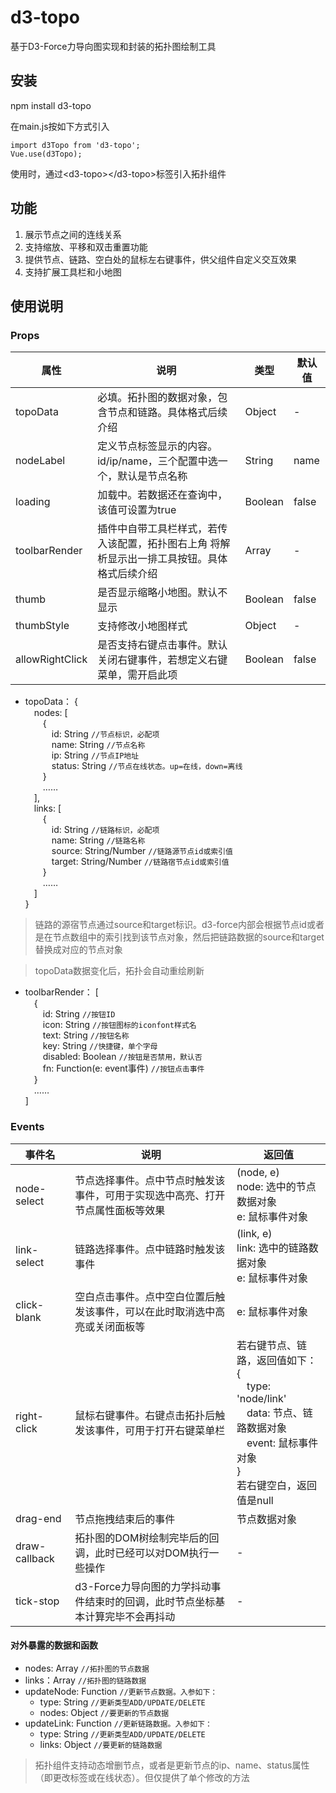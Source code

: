 # d3-topo

基于D3-Force力导向图实现和封装的拓扑图绘制工具

## 安装
npm install d3-topo

在main.js按如下方式引入
```
import d3Topo from 'd3-topo';
Vue.use(d3Topo);
```

使用时，通过\<d3-topo>\</d3-topo>标签引入拓扑组件

## 功能
1. 展示节点之间的连线关系
2. 支持缩放、平移和双击重置功能
3. 提供节点、链路、空白处的鼠标左右键事件，供父组件自定义交互效果
4. 支持扩展工具栏和小地图

## 使用说明
### Props
属性 | 说明 | 类型 | 默认值
---- | ---- | ---- | ----
topoData | 必填。拓扑图的数据对象，包含节点和链路。具体格式后续介绍 | Object | -
nodeLabel | 定义节点标签显示的内容。id/ip/name，三个配置中选一个，默认是节点名称 | String | name
loading | 加载中。若数据还在查询中，该值可设置为true | Boolean | false
toolbarRender | 插件中自带工具栏样式，若传入该配置，拓扑图右上角  将解析显示出一排工具按钮。具体格式后续介绍 | Array | -
thumb | 是否显示缩略小地图。默认不显示 | Boolean | false
thumbStyle | 支持修改小地图样式 | Object | -
allowRightClick | 是否支持右键点击事件。默认关闭右键事件，若想定义右键菜单，需开启此项 | Boolean | false

+ topoData：
{<br>
&emsp;nodes: [<br>
&emsp;&emsp;{<br>
&emsp;&emsp;&emsp;id: String <code>//节点标识，必配项</code><br>
&emsp;&emsp;&emsp;name: String <code>//节点名称</code><br>
&emsp;&emsp;&emsp;ip: String <code>//节点IP地址</code><br>
&emsp;&emsp;&emsp;status: String <code>//节点在线状态。up=在线，down=离线</code><br>
&emsp;&emsp;}<br>
&emsp;&emsp;……<br>
&emsp;],<br>
&emsp;links: [<br>
&emsp;&emsp;{<br>
&emsp;&emsp;&emsp;id: String <code>//链路标识，必配项</code><br>
&emsp;&emsp;&emsp;name: String <code>//链路名称</code><br>
&emsp;&emsp;&emsp;source: String/Number <code>//链路源节点id或索引值</code><br>
&emsp;&emsp;&emsp;target: String/Number <code>//链路宿节点id或索引值</code><br>
&emsp;&emsp;}<br>
&emsp;&emsp;……<br>
&emsp;]<br>
}<br>

> 链路的源宿节点通过source和target标识。d3-force内部会根据节点id或者是在节点数组中的索引找到该节点对象，然后把链路数据的source和target替换成对应的节点对象

> topoData数据变化后，拓扑会自动重绘刷新

+ toolbarRender：
[<br>
&emsp;{<br>
&emsp;&emsp;id: String <code>//按钮ID</code><br>
&emsp;&emsp;icon: String <code>//按钮图标的iconfont样式名</code><br>
&emsp;&emsp;text: String <code>//按钮名称</code><br>
&emsp;&emsp;key: String <code>//快捷键，单个字母</code><br>
&emsp;&emsp;disabled: Boolean <code>//按钮是否禁用，默认否</code><br>
&emsp;&emsp;fn: Function(e: event事件) <code>//按钮点击事件</code><br>
&emsp;}<br>
&emsp;……<br>
]<br>

### Events
事件名 | 说明 | 返回值
----- | ----- | -----
node-select | 节点选择事件。点中节点时触发该事件，可用于实现选中高亮、打开节点属性面板等效果 | (node, e)<br>node: 选中的节点数据对象<br>e: 鼠标事件对象
link-select | 链路选择事件。点中链路时触发该事件 | (link, e)<br>link: 选中的链路数据对象<br>e: 鼠标事件对象
click-blank | 空白点击事件。点中空白位置后触发该事件，可以在此时取消选中高亮或关闭面板等 | e: 鼠标事件对象
right-click | 鼠标右键事件。右键点击拓扑后触发该事件，可用于打开右键菜单栏 | 若右键节点、链路，返回值如下：<br>{<br>&emsp;type: 'node/link'<br>&emsp;data: 节点、链路数据对象<br>&emsp;event: 鼠标事件对象<br>}<br>若右键空白，返回值是null
drag-end | 节点拖拽结束后的事件 | 节点数据对象
draw-callback | 拓扑图的DOM树绘制完毕后的回调，此时已经可以对DOM执行一些操作 | -
tick-stop | d3-Force力导向图的力学抖动事件结束时的回调，此时节点坐标基本计算完毕不会再抖动 | -

#### 对外暴露的数据和函数
* nodes: Array <code>//拓扑图的节点数据</code>
* links：Array <code>//拓扑图的链路数据</code>
* updateNode: Function <code>//更新节点数据。入参如下：</code>
  * type: String <code>//更新类型ADD/UPDATE/DELETE</code>
  * nodes: Object <code>//要更新的节点数据</code>
* updateLink: Function <code>//更新链路数据。入参如下：</code>
  * type: String <code>//更新类型ADD/UPDATE/DELETE</code>
  * links: Object <code>//要更新的链路数据</code>
> 拓扑组件支持动态增删节点，或者是更新节点的ip、name、status属性（即更改标签或在线状态）。但仅提供了单个修改的方法
